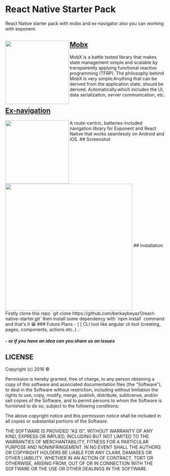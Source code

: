 # React Native Starter Pack
React Native starter pack with mobx and ex-navigator also you can working with exponent.

## [Mobx](http://mobxjs.github.io/mobx/)<img src="http://mobxjs.github.io/mobx/docs/mobx.png" width="200px" height="200px" align="left" />
MobX is a battle tested library that makes state management simple and scalable by transparently applying functional reactive programming (TFRP). The philosophy behind MobX is very simple:Anything that can be derived from the application state, should be derived. Automatically.which includes the UI, data serialization, server communication, etc.

## [Ex-navigation](https://github.com/exponentjs/ex-navigation)
<img src="https://d3lwq5rlu14cro.cloudfront.net/v1/AQ5jDS5SYyUkapWWEviV.png" width="200px" align="left" />
A route-centric, batteries-included navigation library for Exponent and React Native that works seamlessly on Android and iOS.
## Screenshot
<img src="http://berkay.beyaz.us/wp-content/uploads/2016/11/Photo-Nov-10-21-59-00.png" height="400" align="middle" />
## Installation
Firstly clone this repo `git clone https://github.com/berkaybeyaz1/react-native-starter.git` then install some dependency with `npm install` command and that's it 😁
### Future Plans
- [ ] CLI tool like angular cli tool (creating, pages, components, actions etc..) ☄

##### - or if you have an idea can you share us on issues

## LICENSE 
Copyright (c) 2016 &copy;

Permission is hereby granted, free of charge, to any person obtaining a copy of this software and associated documentation files (the "Software"), to deal in the Software without restriction, including without limitation the rights to use, copy, modify, merge, publish, distribute, sublicense, and/or sell copies of the Software, and to permit persons to whom the Software is furnished to do so, subject to the following conditions:

The above copyright notice and this permission notice shall be included in all copies or substantial portions of the Software.

THE SOFTWARE IS PROVIDED "AS IS", WITHOUT WARRANTY OF ANY KIND, EXPRESS OR IMPLIED, INCLUDING BUT NOT LIMITED TO THE WARRANTIES OF MERCHANTABILITY, FITNESS FOR A PARTICULAR PURPOSE AND NONINFRINGEMENT. IN NO EVENT SHALL THE AUTHORS OR COPYRIGHT HOLDERS BE LIABLE FOR ANY CLAIM, DAMAGES OR OTHER LIABILITY, WHETHER IN AN ACTION OF CONTRACT, TORT OR OTHERWISE, ARISING FROM, OUT OF OR IN CONNECTION WITH THE SOFTWARE OR THE USE OR OTHER DEALINGS IN THE SOFTWARE.

